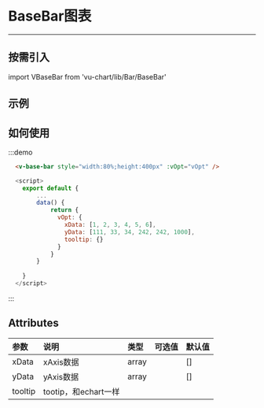 
# BaseBar图表


---
## 按需引入
import VBaseBar from 'vu-chart/lib/Bar/BaseBar'

## 示例
<div class="demo-block">
  <BaseBarDemo />
</div>

## 如何使用

:::demo
```html
  <v-base-bar style="width:80%;height:400px" :vOpt="vOpt" />
```
```js
  <script>
    export default {
        ...
        data() {
            return {
              vOpt: {
                xData: [1, 2, 3, 4, 5, 6],
                yData: [111, 33, 34, 242, 242, 1000],
                tooltip: {}
              }
            }
        }
        
    }
  </script>
```
:::


## Attributes



|     参数              | 说明                    | 类型       | 可选值                 | 默认值  |
|:-----------           |:--------               |:-------    |:-------               |:--------|
| xData                 |  xAxis数据              | array     |                       |   []   |
| yData                 |yAxis数据                | array     |                       |   []   |
| tooltip               |tootip，和echart一样      |           |                       |        |


      